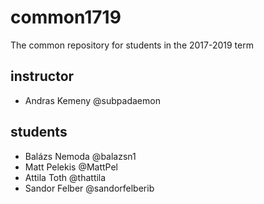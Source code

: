 # common1719
The common repository for students in the 2017-2019 term

## instructor

- Andras Kemeny @subpadaemon

## students
- Balázs Nemoda @balazsn1
- Matt Pelekis @MattPel
- Attila Toth @thattila
- Sandor Felber @sandorfelberib